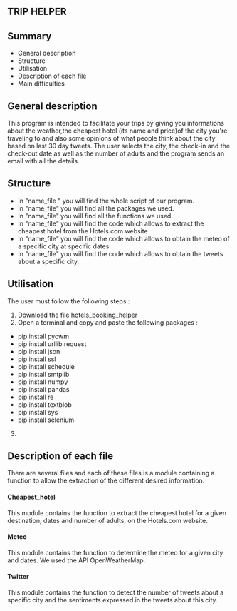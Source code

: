  ## TRIP HELPER 
 <a name="hdp"></a> 
 
 ## Summary
 
- General description
- Structure
- Utilisation
- Description of each file 
- Main difficulties

<a name="General description"></a> 
## General description
This program is intended to facilitate your trips by giving you informations about the weather,the cheapest hotel (its name and price)of the city you're traveling to and also some opinions of what people think about the city based on last 30 day tweets. The user selects the city, the check-in and the check-out date as well as the number of adults and the program sends an email with all the details.

<a name="Structure"></a>
## Structure
- In "name_file " you will find the whole script of our program. 
- In "name_file" you will find all the packages we used. 
- In "name_file" you will find all the functions we used. 
- In "name_file" you will find the code which allows to extract the cheapest hotel from the Hotels.com website 
- In "name_file" you will find the code which allows to obtain the meteo of a specific city at specific dates.
- In "name_file" you will find the code which allows to obtain the tweets about a specific city. 

<a name="Utilisation"></a>
## Utilisation
The user must follow the following steps : 
1. Download the file hotels_booking_helper
2. Open a terminal and copy and paste the following packages : 
- pip install pyowm
- pip install urllib.request
- pip install json
- pip install ssl
- pip install schedule
- pip install smtplib
- pip install numpy 
- pip install pandas 
- pip install re
- pip install textblob 
- pip install sys
- pip install selenium
3. 
<a name="Description of each file"></a> 
## Description of each file 
There are several files and each of these files is a module containing a function to allow the extraction of the different desired information.
#### Cheapest_hotel
This module contains the function to extract the cheapest hotel for a given destination, dates and number of adults, on the Hotels.com website. 
#### Meteo 
This module contains the function to determine the meteo for a given city and dates. We used the API OpenWeatherMap. 
#### Twitter 
This module contains the function to detect the number of tweets about a specific city and the sentiments expressed in the tweets about this city. 
